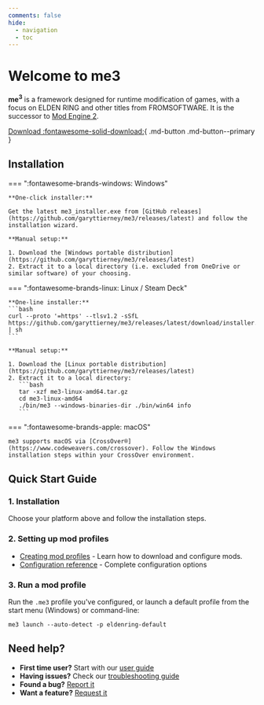 ```yaml
---
comments: false
hide:
  - navigation
  - toc
---
```


# Welcome to me3

**me<sup>3</sup>** is a framework designed for runtime modification of games, with a focus on ELDEN RING and other titles from FROMSOFTWARE. It is the successor to [Mod Engine 2](https://github.com/garyttierney/me3).

[Download :fontawesome-solid-download:](https://github.com/garyttierney/me3/releases/latest){ .md-button .md-button--primary }

## Installation

=== ":fontawesome-brands-windows: Windows"

    **One-click installer:**

    Get the latest me3_installer.exe from [GitHub releases](https://github.com/garyttierney/me3/releases/latest) and follow the installation wizard.

    **Manual setup:**

    1. Download the [Windows portable distribution](https://github.com/garyttierney/me3/releases/latest)
    2. Extract it to a local directory (i.e. excluded from OneDrive or similar software) of your choosing.

=== ":fontawesome-brands-linux: Linux / Steam Deck"

    **One-line installer:**
    ```bash
    curl --proto '=https' --tlsv1.2 -sSfL https://github.com/garyttierney/me3/releases/latest/download/installer.sh | sh
    ```

    **Manual setup:**

    1. Download the [Linux portable distribution](https://github.com/garyttierney/me3/releases/latest)
    2. Extract it to a local directory:
       ```bash
       tar -xzf me3-linux-amd64.tar.gz
       cd me3-linux-amd64
       ./bin/me3 --windows-binaries-dir ./bin/win64 info
       ```

=== ":fontawesome-brands-apple: macOS"

    me3 supports macOS via [CrossOver®](https://www.codeweavers.com/crossover). Follow the Windows installation steps within your CrossOver environment.

## Quick Start Guide

### 1. Installation

Choose your platform above and follow the installation steps.

### 2. Setting up mod profiles

- [Creating mod profiles](user-guide/creating-mod-profiles.md) - Learn how to download and configure mods.
- [Configuration reference](configuration-reference.md) - Complete configuration options

### 3. Run a mod profile

Run the `.me3` profile you've configured, or launch a default profile from the start menu (Windows) or command-line:

```shell
me3 launch --auto-detect -p eldenring-default
```

## Need help?

- **First time user?** Start with our [user guide](user-guide/installation.md)
- **Having issues?** Check our [troubleshooting guide](user-guide/troubleshooting.md)
- **Found a bug?** [Report it](https://github.com/garyttierney/me3/discussions/categories/bug-reports)
- **Want a feature?** [Request it](https://github.com/garyttierney/me3/discussions/categories/ideas)
